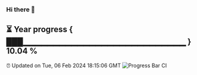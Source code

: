 ### Hi there 👋
⏳ Year progress { ███▁▁▁▁▁▁▁▁▁▁▁▁▁▁▁▁▁▁▁▁▁▁▁▁▁▁▁ } 10.04 %
---
⏰ Updated on Tue, 06 Feb 2024 18:15:06 GMT
![Progress Bar CI](https://github.com/liununu/liununu/workflows/Progress%20Bar%20CI/badge.svg)
